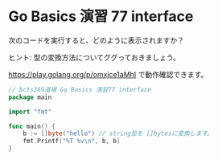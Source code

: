 # Go Basics 演習 77 interface

次のコードを実行すると、どのように表示されますか？

ヒント: 型の変換方法についてググっておきましょう。

https://play.golang.org/p/omxjce1aMhI で動作確認できます。

```go
// bcts369道場 Go Basics 演習77 interface
package main

import "fmt"

func main() {
	b := []byte("hello") // string型を []bytesに変換します。
	fmt.Printf("%T %v\n", b, b)
}
```
